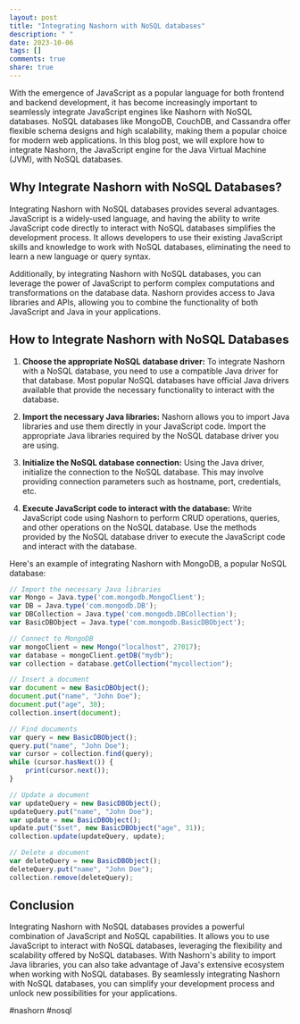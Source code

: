 ```yaml
---
layout: post
title: "Integrating Nashorn with NoSQL databases"
description: " "
date: 2023-10-06
tags: []
comments: true
share: true
---
```


With the emergence of JavaScript as a popular language for both frontend and backend development, it has become increasingly important to seamlessly integrate JavaScript engines like Nashorn with NoSQL databases. NoSQL databases like MongoDB, CouchDB, and Cassandra offer flexible schema designs and high scalability, making them a popular choice for modern web applications. In this blog post, we will explore how to integrate Nashorn, the JavaScript engine for the Java Virtual Machine (JVM), with NoSQL databases.

## Why Integrate Nashorn with NoSQL Databases?

Integrating Nashorn with NoSQL databases provides several advantages. JavaScript is a widely-used language, and having the ability to write JavaScript code directly to interact with NoSQL databases simplifies the development process. It allows developers to use their existing JavaScript skills and knowledge to work with NoSQL databases, eliminating the need to learn a new language or query syntax.

Additionally, by integrating Nashorn with NoSQL databases, you can leverage the power of JavaScript to perform complex computations and transformations on the database data. Nashorn provides access to Java libraries and APIs, allowing you to combine the functionality of both JavaScript and Java in your applications.

## How to Integrate Nashorn with NoSQL Databases

1. **Choose the appropriate NoSQL database driver:** To integrate Nashorn with a NoSQL database, you need to use a compatible Java driver for that database. Most popular NoSQL databases have official Java drivers available that provide the necessary functionality to interact with the database.

2. **Import the necessary Java libraries:** Nashorn allows you to import Java libraries and use them directly in your JavaScript code. Import the appropriate Java libraries required by the NoSQL database driver you are using.

3. **Initialize the NoSQL database connection:** Using the Java driver, initialize the connection to the NoSQL database. This may involve providing connection parameters such as hostname, port, credentials, etc.

4. **Execute JavaScript code to interact with the database:** Write JavaScript code using Nashorn to perform CRUD operations, queries, and other operations on the NoSQL database. Use the methods provided by the NoSQL database driver to execute the JavaScript code and interact with the database.

Here's an example of integrating Nashorn with MongoDB, a popular NoSQL database:

```javascript
// Import the necessary Java libraries
var Mongo = Java.type('com.mongodb.MongoClient');
var DB = Java.type('com.mongodb.DB');
var DBCollection = Java.type('com.mongodb.DBCollection');
var BasicDBObject = Java.type('com.mongodb.BasicDBObject');

// Connect to MongoDB
var mongoClient = new Mongo("localhost", 27017);
var database = mongoClient.getDB("mydb");
var collection = database.getCollection("mycollection");

// Insert a document
var document = new BasicDBObject();
document.put("name", "John Doe");
document.put("age", 30);
collection.insert(document);

// Find documents
var query = new BasicDBObject();
query.put("name", "John Doe");
var cursor = collection.find(query);
while (cursor.hasNext()) {
    print(cursor.next());
}

// Update a document
var updateQuery = new BasicDBObject();
updateQuery.put("name", "John Doe");
var update = new BasicDBObject();
update.put("$set", new BasicDBObject("age", 31));
collection.update(updateQuery, update);

// Delete a document
var deleteQuery = new BasicDBObject();
deleteQuery.put("name", "John Doe");
collection.remove(deleteQuery);
```

## Conclusion

Integrating Nashorn with NoSQL databases provides a powerful combination of JavaScript and NoSQL capabilities. It allows you to use JavaScript to interact with NoSQL databases, leveraging the flexibility and scalability offered by NoSQL databases. With Nashorn's ability to import Java libraries, you can also take advantage of Java's extensive ecosystem when working with NoSQL databases. By seamlessly integrating Nashorn with NoSQL databases, you can simplify your development process and unlock new possibilities for your applications.

#nashorn #nosql
